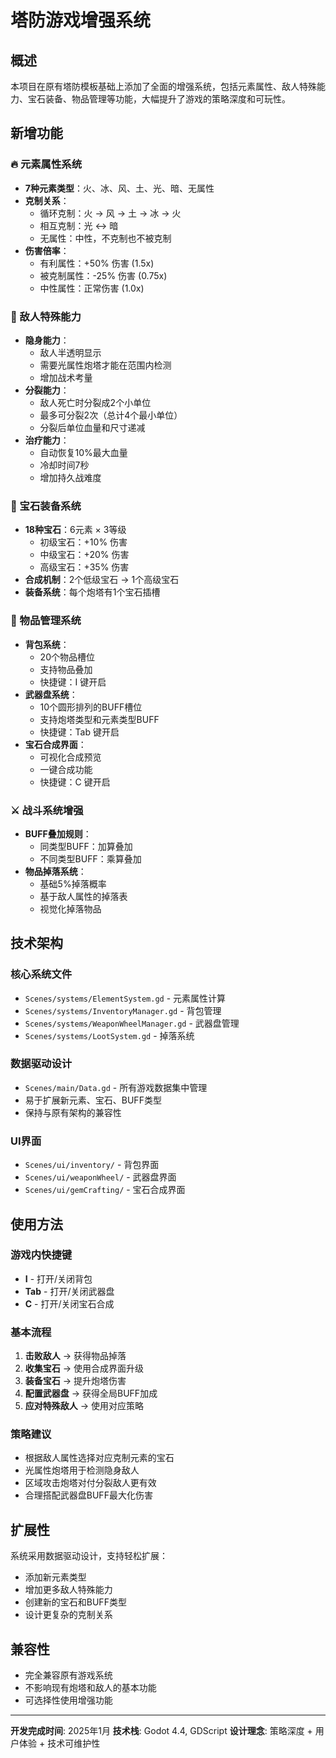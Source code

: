 # 塔防游戏增强系统

## 概述
本项目在原有塔防模板基础上添加了全面的增强系统，包括元素属性、敌人特殊能力、宝石装备、物品管理等功能，大幅提升了游戏的策略深度和可玩性。

## 新增功能

### 🔥 元素属性系统
- **7种元素类型**：火、冰、风、土、光、暗、无属性
- **克制关系**：
  - 循环克制：火 → 风 → 土 → 冰 → 火
  - 相互克制：光 ↔ 暗
  - 无属性：中性，不克制也不被克制
- **伤害倍率**：
  - 有利属性：+50% 伤害 (1.5x)
  - 被克制属性：-25% 伤害 (0.75x)
  - 中性属性：正常伤害 (1.0x)

### 👾 敌人特殊能力
- **隐身能力**：
  - 敌人半透明显示
  - 需要光属性炮塔才能在范围内检测
  - 增加战术考量
- **分裂能力**：
  - 敌人死亡时分裂成2个小单位
  - 最多可分裂2次（总计4个最小单位）
  - 分裂后单位血量和尺寸递减
- **治疗能力**：
  - 自动恢复10%最大血量
  - 冷却时间7秒
  - 增加持久战难度

### 💎 宝石装备系统
- **18种宝石**：6元素 × 3等级
  - 初级宝石：+10% 伤害
  - 中级宝石：+20% 伤害  
  - 高级宝石：+35% 伤害
- **合成机制**：2个低级宝石 → 1个高级宝石
- **装备系统**：每个炮塔有1个宝石插槽

### 🎒 物品管理系统
- **背包系统**：
  - 20个物品槽位
  - 支持物品叠加
  - 快捷键：I 键开启
- **武器盘系统**：
  - 10个圆形排列的BUFF槽位
  - 支持炮塔类型和元素类型BUFF
  - 快捷键：Tab 键开启
- **宝石合成界面**：
  - 可视化合成预览
  - 一键合成功能
  - 快捷键：C 键开启

### ⚔️ 战斗系统增强

- **BUFF叠加规则**：
  - 同类型BUFF：加算叠加
  - 不同类型BUFF：乘算叠加
- **物品掉落系统**：
  - 基础5%掉落概率
  - 基于敌人属性的掉落表
  - 视觉化掉落物品

## 技术架构

### 核心系统文件
- `Scenes/systems/ElementSystem.gd` - 元素属性计算
- `Scenes/systems/InventoryManager.gd` - 背包管理
- `Scenes/systems/WeaponWheelManager.gd` - 武器盘管理
- `Scenes/systems/LootSystem.gd` - 掉落系统

### 数据驱动设计
- `Scenes/main/Data.gd` - 所有游戏数据集中管理
- 易于扩展新元素、宝石、BUFF类型
- 保持与原有架构的兼容性

### UI界面
- `Scenes/ui/inventory/` - 背包界面
- `Scenes/ui/weaponWheel/` - 武器盘界面
- `Scenes/ui/gemCrafting/` - 宝石合成界面

## 使用方法

### 游戏内快捷键
- **I** - 打开/关闭背包
- **Tab** - 打开/关闭武器盘
- **C** - 打开/关闭宝石合成

### 基本流程
1. **击败敌人** → 获得物品掉落
2. **收集宝石** → 使用合成界面升级
3. **装备宝石** → 提升炮塔伤害
4. **配置武器盘** → 获得全局BUFF加成
5. **应对特殊敌人** → 使用对应策略

### 策略建议
- 根据敌人属性选择对应克制元素的宝石
- 光属性炮塔用于检测隐身敌人
- 区域攻击炮塔对付分裂敌人更有效
- 合理搭配武器盘BUFF最大化伤害

## 扩展性
系统采用数据驱动设计，支持轻松扩展：
- 添加新元素类型
- 增加更多敌人特殊能力
- 创建新的宝石和BUFF类型
- 设计更复杂的克制关系

## 兼容性
- 完全兼容原有游戏系统
- 不影响现有炮塔和敌人的基本功能
- 可选择性使用增强功能

---

**开发完成时间**: 2025年1月
**技术栈**: Godot 4.4, GDScript
**设计理念**: 策略深度 + 用户体验 + 技术可维护性